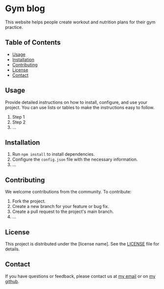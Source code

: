 # Gym blog

This website helps people create workout and nutrition plans for their gym practice.

## Table of Contents

- [Usage](#usage)
- [Installation](#installation)
- [Contributing](#contributing)
- [License](#license)
- [Contact](#contact)

## Usage

Provide detailed instructions on how to install, configure, and use your project. You can use lists or tables to make the instructions easy to follow.

1. Step 1
2. Step 2
3. ...

## Installation

1. Run `npm install` to install dependencies.
2. Configure the `config.json` file with the necessary information.
3. ...

## Contributing

We welcome contributions from the community. To contribute:

1. Fork the project.
2. Create a new branch for your feature or bug fix.
3. Create a pull request to the project's main branch.
4. ...
## License

This project is distributed under the [license name]. See the [LICENSE](LICENSE) file for details.
## Contact

If you have questions or feedback, please contact us at [my email](trungdangdev06@gmail.com]) or on [my github](https://github.com/trungdang611).
